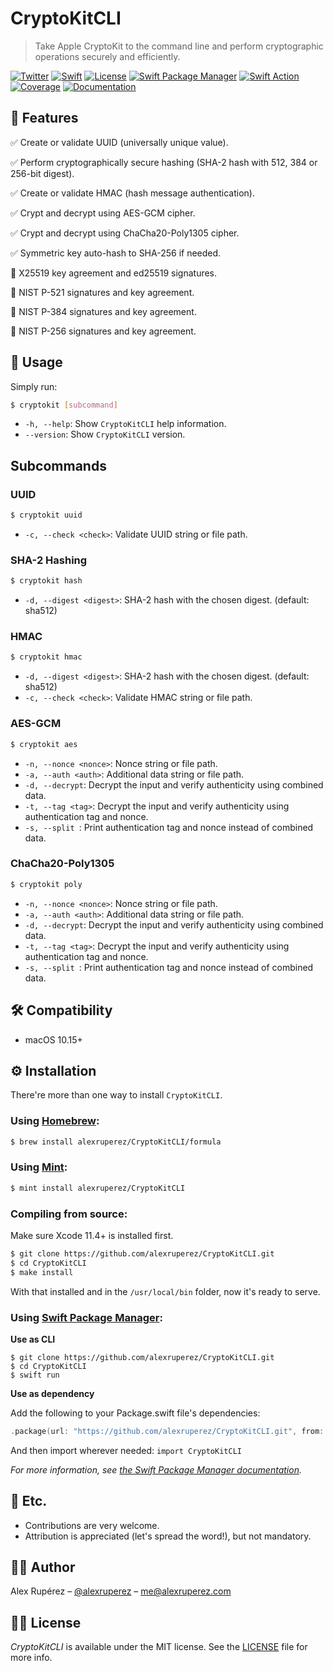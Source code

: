# CryptoKitCLI
> Take Apple CryptoKit to the command line and perform cryptographic operations securely and efficiently.

[![Twitter](https://img.shields.io/badge/contact-%40alexruperez-blue)](http://twitter.com/alexruperez)
[![Swift](https://img.shields.io/badge/swift-5-orange)](https://swift.org)
[![License](https://img.shields.io/github/license/alexruperez/CryptoKitCLI)](LICENSE)
[![Swift Package Manager](https://img.shields.io/badge/Swift%20Package%20Manager-compatible-4BC51D.svg?style=flat)](https://swift.org/package-manager)
[![Swift Action](https://github.com/alexruperez/CryptoKitCLI/workflows/Swift/badge.svg)](https://github.com/alexruperez/CryptoKitCLI/actions)
[![Coverage](https://codecov.io/gh/alexruperez/CryptoKitCLI/branch/master/graph/badge.svg)](https://codecov.io/gh/alexruperez/CryptoKitCLI)
[![Documentation](https://alexruperez.github.io/CryptoKitCLI/badge.svg)](https://alexruperez.github.io/CryptoKitCLI)

## 🌟 Features

✅ Create or validate UUID (universally unique value).

✅ Perform cryptographically secure hashing (SHA-2  hash with 512, 384 or 256-bit digest).

✅ Create or validate HMAC (hash message authentication).

✅ Crypt and decrypt using AES-GCM cipher.

✅ Crypt and decrypt using ChaCha20-Poly1305 cipher.

✅ Symmetric key auto-hash to SHA-256 if needed.

🚧 X25519 key agreement and ed25519 signatures.

🚧 NIST P-521 signatures and key agreement.

🚧 NIST P-384 signatures and key agreement.

🚧 NIST P-256 signatures and key agreement.

## 🐒 Usage

Simply run:

```sh
$ cryptokit [subcommand]
```

* `-h, --help`: Show `CryptoKitCLI` help information.
* `--version`: Show `CryptoKitCLI` version.

## Subcommands

### UUID

```sh
$ cryptokit uuid
```

* `-c, --check <check>`: Validate UUID string or file path.
  
### SHA-2 Hashing

```sh
$ cryptokit hash
```

* `-d, --digest <digest>`: SHA-2 hash with the chosen digest. (default: sha512)

### HMAC

```sh
$ cryptokit hmac
```

* `-d, --digest <digest>`: SHA-2 hash with the chosen digest. (default: sha512)
* `-c, --check <check>`: Validate HMAC string or file path.

### AES-GCM

```sh
$ cryptokit aes
```

* `-n, --nonce <nonce>`: Nonce string or file path.
* `-a, --auth <auth>`: Additional data string or file path.
* `-d, --decrypt`: Decrypt the input and verify authenticity using combined data.
* `-t, --tag <tag>`: Decrypt the input and verify authenticity using authentication tag and nonce.
* `-s, --split `: Print authentication tag and nonce instead of combined data.

### ChaCha20-Poly1305

```sh
$ cryptokit poly
```

* `-n, --nonce <nonce>`: Nonce string or file path.
* `-a, --auth <auth>`: Additional data string or file path.
* `-d, --decrypt`: Decrypt the input and verify authenticity using combined data.
* `-t, --tag <tag>`: Decrypt the input and verify authenticity using authentication tag and nonce.
* `-s, --split `: Print authentication tag and nonce instead of combined data.

## 🛠 Compatibility

- macOS 10.15+

## ⚙️ Installation

There're more than one way to install `CryptoKitCLI`.

### Using [Homebrew](https://brew.sh):

```sh
$ brew install alexruperez/CryptoKitCLI/formula
```

### Using [Mint](https://github.com/yonaskolb/mint):

```sh
$ mint install alexruperez/CryptoKitCLI
```

### Compiling from source:

Make sure Xcode 11.4+ is installed first.

```sh
$ git clone https://github.com/alexruperez/CryptoKitCLI.git
$ cd CryptoKitCLI
$ make install
```

With that installed and in the `/usr/local/bin` folder, now it's ready to serve.

### Using [Swift Package Manager](https://github.com/apple/swift-package-manager):

**Use as CLI**

```shell
$ git clone https://github.com/alexruperez/CryptoKitCLI.git
$ cd CryptoKitCLI
$ swift run
```

**Use as dependency**

Add the following to your Package.swift file's dependencies:

```swift
.package(url: "https://github.com/alexruperez/CryptoKitCLI.git", from: "0.1.0")
```

And then import wherever needed: `import CryptoKitCLI`

*For more information, see [the Swift Package Manager documentation](https://github.com/apple/swift-package-manager/tree/master/Documentation).*

## 🍻 Etc.

- Contributions are very welcome.
- Attribution is appreciated (let's spread the word!), but not mandatory.

## 👨‍💻 Author

Alex Rupérez – [@alexruperez](https://twitter.com/alexruperez) – me@alexruperez.com

## 👮‍♂️ License

*CryptoKitCLI* is available under the MIT license. See the [LICENSE](LICENSE) file for more info.
